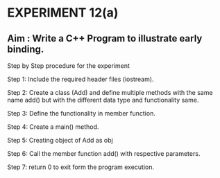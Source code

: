 # EXPERIMENT 12(a)
## Aim : Write a C++ Program to illustrate early binding.
Step by Step procedure for the experiment

Step 1: Include the required header files (iostream).

Step 2: Create a class (Add) and define multiple methods with the same name add() but with the different data type and functionality same.

Step 3: Define the functionality in member function.

Step 4: Create a main() method.

Step 5: Creating object of Add as obj

Step 6: Call the member function add() with respective parameters.

Step 7: return 0 to exit form the program execution.

